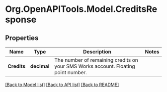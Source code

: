 
# Org.OpenAPITools.Model.CreditsResponse

## Properties

Name | Type | Description | Notes
------------ | ------------- | ------------- | -------------
**Credits** | **decimal** | The number of remaining credits on your SMS Works account. Floating point number. | 

[[Back to Model list]](../README.md#documentation-for-models)
[[Back to API list]](../README.md#documentation-for-api-endpoints)
[[Back to README]](../README.md)

